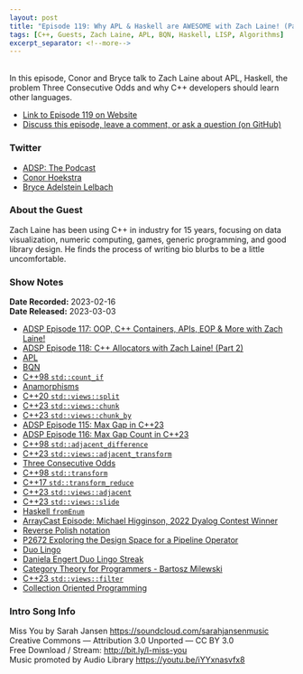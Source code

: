 ```yaml
---
layout: post
title: "Episode 119: Why APL & Haskell are AWESOME with Zach Laine! (Part 3)"
tags: [C++, Guests, Zach Laine, APL, BQN, Haskell, LISP, Algorithms]
excerpt_separator: <!--more-->
---
```


<div id="buzzsprout-player-12367479"></div><script src="https://www.buzzsprout.com/1501960/12367479-episode-119-why-apl-haskell-are-awesome-with-zach-laine-part-3.js?container_id=buzzsprout-player-12367479&player=small" type="text/javascript" charset="utf-8"></script>

<br>In this episode, Conor and Bryce talk to Zach Laine about APL, Haskell, the problem Three Consecutive Odds and why C++ developers should learn other languages.
 
<!--more-->

* [Link to Episode 119 on Website](https://adspthepodcast.com/2023/03/03/Episode-119.html)
* [Discuss this episode, leave a comment, or ask a question (on GitHub)](https://github.com/codereport/adsp2/discussions/10)

### Twitter
 
* [ADSP: The Podcast](https://twitter.com/adspthepodcast) 
* [Conor Hoekstra](https://twitter.com/code_report)
* [Bryce Adelstein Lelbach](https://twitter.com/blelbach)

### About the Guest

Zach Laine has been using C++ in industry for 15 years, focusing on data visualization, numeric computing, games, generic programming, and good library design. He finds the process of writing bio blurbs to be a little uncomfortable.

### Show Notes
 
**Date Recorded:** 2023-02-16 <br>
**Date Released:** 2023-03-03

* [ADSP Episode 117: OOP, C++ Containers, APIs, EOP & More with Zach Laine!](https://adspthepodcast.com/2023/02/17/Episode-117.html)
* [ADSP Episode 118: C++ Allocators with Zach Laine! (Part 2)](https://adspthepodcast.com/2023/02/24/Episode-118.html)
* [APL](https://en.wikipedia.org/wiki/APL_(programming_language))
* [BQN](https://aplwiki.com/wiki/BQN)
* [C++98 `std::count_if`](https://en.cppreference.com/w/cpp/algorithm/count)
* [Anamorphisms](https://en.wikipedia.org/wiki/Anamorphism)
* [C++20 `std::views::split`](https://en.cppreference.com/w/cpp/ranges/split_view)
* [C++23 `std::views::chunk`](https://en.cppreference.com/w/cpp/ranges/chunk_view)
* [C++23 `std::views::chunk_by`](https://en.cppreference.com/w/cpp/ranges/chunk_by_view)
* [ADSP Episode 115: Max Gap in C++23](https://adspthepodcast.com/2023/02/03/Episode-115.html)
* [ADSP Episode 116: Max Gap Count in C++23](https://adspthepodcast.com/2023/02/10/Episode-116.html)
* [C++98 `std::adjacent_difference`](https://en.cppreference.com/w/cpp/algorithm/adjacent_difference)
* [C++23 `std::views::adjacent_transform`](https://en.cppreference.com/w/cpp/ranges/adjacent_transform_view)
* [Three Consecutive Odds](https://leetcode.com/problems/three-consecutive-odds/)
* [C++98 `std::transform`](https://en.cppreference.com/w/cpp/algorithm/transform)
* [C++17 `std::transform_reduce`](https://en.cppreference.com/w/cpp/algorithm/transform_reduce)
* [C++23 `std::views::adjacent`](https://en.cppreference.com/w/cpp/ranges/adjacent_view)
* [C++23 `std::views::slide`](https://en.cppreference.com/w/cpp/ranges/slide_view)
* [Haskell `fromEnum`](https://hackage.haskell.org/package/base-4.17.0.0/docs/Prelude.html#v:fromEnum)
* [ArrayCast Episode: Michael Higginson, 2022 Dyalog Contest Winner](https://www.arraycast.com/episodes/episode46-michael-higginson)
* [Reverse Polish notation](https://en.wikipedia.org/wiki/Reverse_Polish_notation)
* [P2672 Exploring the Design Space for a Pipeline Operator](https://www.open-std.org/jtc1/sc22/wg21/docs/papers/2022/p2672r0.html)
* [Duo Lingo](https://www.duolingo.com/)
* [Daniela Engert Duo Lingo Streak](https://twitter.com/DanielaKEngert/status/1624722766531379209?s=20)
* [Category Theory for Programmers - Bartosz Milewski](https://github.com/hmemcpy/milewski-ctfp-pdf)
* [C++23 `std::views::filter`](https://en.cppreference.com/w/cpp/ranges/filter_view)
* [Collection Oriented Programming](https://wiki.c2.com/?CollectionOrientedProgramming)

### Intro Song Info
 
Miss You by Sarah Jansen https://soundcloud.com/sarahjansenmusic<br>
Creative Commons — Attribution 3.0 Unported — CC BY 3.0<br>
Free Download / Stream: http://bit.ly/l-miss-you<br>
Music promoted by Audio Library https://youtu.be/iYYxnasvfx8<br>
